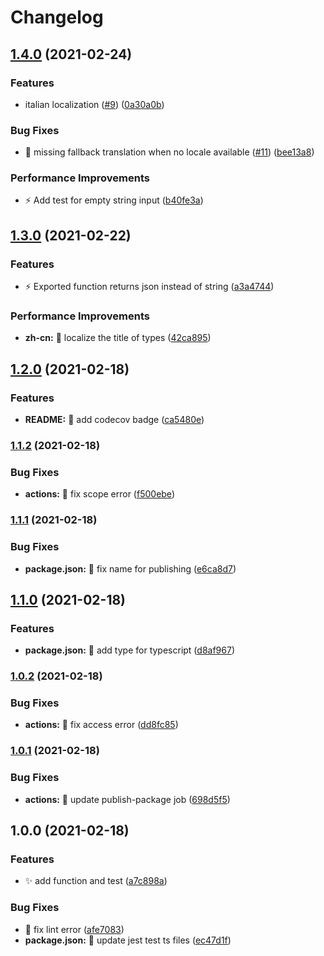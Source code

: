 # Changelog

## [1.4.0](https://www.github.com/yi-Xu-0100/conventional-commit-types-i18n/compare/v1.3.0...v1.4.0) (2021-02-24)


### Features

* italian localization ([#9](https://www.github.com/yi-Xu-0100/conventional-commit-types-i18n/issues/9)) ([0a30a0b](https://www.github.com/yi-Xu-0100/conventional-commit-types-i18n/commit/0a30a0b8447ba1ef2163ddafaba9bd75c4d220ce))


### Bug Fixes

* 🐛 missing fallback translation when no locale available ([#11](https://www.github.com/yi-Xu-0100/conventional-commit-types-i18n/issues/11)) ([bee13a8](https://www.github.com/yi-Xu-0100/conventional-commit-types-i18n/commit/bee13a82f2396daf169d3d1df932c25b717457fa))


### Performance Improvements

* ⚡️ Add test for empty string input ([b40fe3a](https://www.github.com/yi-Xu-0100/conventional-commit-types-i18n/commit/b40fe3a4e9635dd24b9e7f38c42bb2d35862879d))

## [1.3.0](https://www.github.com/yi-Xu-0100/conventional-commit-types-i18n/compare/v1.2.0...v1.3.0) (2021-02-22)


### Features

* ⚡️ Exported function returns json instead of string ([a3a4744](https://www.github.com/yi-Xu-0100/conventional-commit-types-i18n/commit/a3a4744b856879bc2e63a67015c75427979a3356))


### Performance Improvements

* **zh-cn:** 💬 localize the title of types ([42ca895](https://www.github.com/yi-Xu-0100/conventional-commit-types-i18n/commit/42ca89589db4acc1e9e864a93b5423f196826837))

## [1.2.0](https://www.github.com/yi-Xu-0100/conventional-commit-types-i18n/compare/v1.1.2...v1.2.0) (2021-02-18)


### Features

* **README:** 📝 add codecov badge ([ca5480e](https://www.github.com/yi-Xu-0100/conventional-commit-types-i18n/commit/ca5480efc83c30964240b53b6f7806c3a32a74fe))

### [1.1.2](https://www.github.com/yi-Xu-0100/conventional-commit-types-i18n/compare/v1.1.1...v1.1.2) (2021-02-18)


### Bug Fixes

* **actions:** 🐛 fix scope error ([f500ebe](https://www.github.com/yi-Xu-0100/conventional-commit-types-i18n/commit/f500ebeddd07f42403808af035860185b996d321))

### [1.1.1](https://www.github.com/yi-Xu-0100/conventional-commit-types-i18n/compare/v1.1.0...v1.1.1) (2021-02-18)


### Bug Fixes

* **package.json:** 🐛 fix name for publishing ([e6ca8d7](https://www.github.com/yi-Xu-0100/conventional-commit-types-i18n/commit/e6ca8d7ddc50dd83648d2b17866bcee38f363a12))

## [1.1.0](https://www.github.com/yi-Xu-0100/conventional-commit-types-i18n/compare/v1.0.2...v1.1.0) (2021-02-18)


### Features

* **package.json:** 🎨 add type for typescript ([d8af967](https://www.github.com/yi-Xu-0100/conventional-commit-types-i18n/commit/d8af967ce53da6ddc508e5d8833f1522afd75c33))

### [1.0.2](https://www.github.com/yi-Xu-0100/conventional-commit-types-i18n/compare/v1.0.1...v1.0.2) (2021-02-18)


### Bug Fixes

* **actions:** 🐛 fix access error ([dd8fc85](https://www.github.com/yi-Xu-0100/conventional-commit-types-i18n/commit/dd8fc851eb25c1a3c0612ec422f859675d26d409))

### [1.0.1](https://www.github.com/yi-Xu-0100/conventional-commit-types-i18n/compare/v1.0.0...v1.0.1) (2021-02-18)


### Bug Fixes

* **actions:** 💚 update publish-package job ([698d5f5](https://www.github.com/yi-Xu-0100/conventional-commit-types-i18n/commit/698d5f5eabc7b640edd15cb3d75fc45c1e94d61b))

## 1.0.0 (2021-02-18)


### Features

* ✨ add function and test ([a7c898a](https://www.github.com/yi-Xu-0100/conventional-commit-types-i18n/commit/a7c898a09c235d536583cec16e8aa3134cd0424c))


### Bug Fixes

* 🐛 fix lint error ([afe7083](https://www.github.com/yi-Xu-0100/conventional-commit-types-i18n/commit/afe7083d92536dd2092732d84642b941a3c8033d))
* **package.json:** 🐛 update jest test ts files ([ec47d1f](https://www.github.com/yi-Xu-0100/conventional-commit-types-i18n/commit/ec47d1f1a1a6997090cb67f7f3988545ac675fc4))
